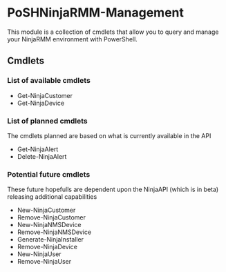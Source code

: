 # PoSHNinjaRMM-Management
This module is a collection of cmdlets that allow you to query and manage your NinjaRMM environment with PowerShell.

## Cmdlets

### List of available cmdlets
* Get-NinjaCustomer
* Get-NinjaDevice

### List of planned cmdlets
The cmdlets planned are based on what is currently available in the API
* Get-NinjaAlert
* Delete-NinjaAlert

### Potential future cmdlets
These future hopefulls are dependent upon the NinjaAPI (which is in beta) releasing additional capabilities
* New-NinjaCustomer
* Remove-NinjaCustomer
* New-NinjaNMSDevice
* Remove-NinjaNMSDevice
* Generate-NinjaInstaller
* Remove-NinjaDevice
* New-NinjaUser
* Remove-NinjaUser

